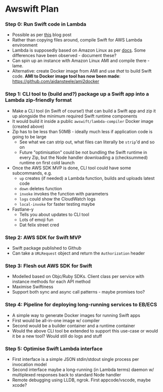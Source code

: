 # Awswift Plan

### Step 0: Run Swift code in Lambda

* Possible as per [this](https://medium.com/@gigq/using-swift-in-aws-lambda-6e2a67a27e03#.1roff3mwn) blog post
* Rather than copying files around, compile Swift for AWS Lambda environment
* Lambda is supposedly based on Amazon Linux as per [docs](http://docs.aws.amazon.com/lambda/latest/dg/current-supported-versions.html). Some differences have been observed - document these?
* Can spin up an instance with Amazon Linux AMI and compile there - lame.
* Alternative: create Docker image from AMI and use _that_ to build Swift code. **AMI to Docker image tool has now been made**: https://github.com/aidansteele/ami2docker

### Step 1: CLI tool to (build and?) package up a Swift app into a Lambda zip-friendly format

* Make a CLI tool (in Swift of course!) that can build a Swift app and zip it up alongside the minimum required Swift runtime components
* It would build it inside a public `awswift/lambda-compiler` Docker image (created above)
* Zip has to be less than 50MB - ideally much less if application code is going to be large
  * See what we can strip out, what files can literally be `strip`'d and so on
  * Future "optimisation" could be not bundling the Swift runtime in every Zip, but the Node handler downloading a (checksummed) runtime on first cold launch
* Once the AWS SDK MVP is done, CLI tool could have some subcommands, e.g.
  * `up` creates (if needed) a Lambda function, builds and uploads latest code
  * `down` deletes function
  * `invoke` invokes the function with parameters
  * `logs` could show the CloudWatch logs
  * `local-invoke` for faster testing maybe
* Fastlane-y
  * Tells you about updates to CLI tool
  * Lots of emoji fun
  * Dat felix street cred

### Step 2: AWS SDK for Swift MVP

* Swift package published to Github
* Can take a `URLRequest` object and return the `Authorization` header

### Step 3: Flesh out AWS SDK for Swift

* Modelled based on Objc/Ruby SDKs. Client class per service with instance methods for each API method
* Maximise Swiftiness
* Support both sync and async call patterns - maybe promises too?

### Step 4: Pipeline for deploying long-running services to EB/ECS

* A simple way to generate Docker images for running Swift apps
* First would be all-in-one image w/ compiler
* Second would be a builder container and a runtime container
* Would the above CLI tool be extended to support this use-case or would it be a new tool? Would still do logs and stuff

### Step 5: Optimise Swift Lambda interface

* First interface is  a simple JSON stdin/stdout single process per invocation model
* Second interface maybe a long-running (in Lambda terms) daemon w/ multiplexed responses back to standard Node handler
* Remote debugging using LLDB, ngrok. First appcode/vscode, maybe xcode?
